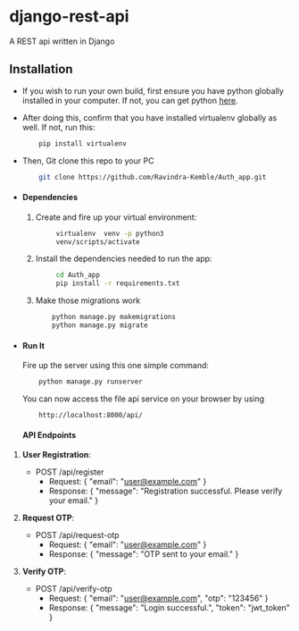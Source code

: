 # django-rest-api
A REST api written in Django

## Installation
* If you wish to run your own build, first ensure you have python globally installed in your computer. If not, you can get python [here](https://www.python.org").
* After doing this, confirm that you have installed virtualenv globally as well. If not, run this:
    ```sh
        pip install virtualenv
    ```
* Then, Git clone this repo to your PC
    ```sh
        git clone https://github.com/Ravindra-Kemble/Auth_app.git
    ```

* #### Dependencies
    1. Create and fire up your virtual environment:
        ```sh
             virtualenv  venv -p python3
             venv/scripts/activate
        ```
    3. Install the dependencies needed to run the app:
        ```sh
             cd Auth_app
             pip install -r requirements.txt
        ```
    4. Make those migrations work
        ```sh
            python manage.py makemigrations
            python manage.py migrate
        ```

* #### Run It
    Fire up the server using this one simple command:
    ```sh
        python manage.py runserver
    ```
    You can now access the file api service on your browser by using
    ```
        http://localhost:8000/api/
    ```
    
    #### API Endpoints

1. **User Registration**:
   - POST /api/register
     - Request: { "email": "user@example.com" }
     - Response: { "message": "Registration successful. Please verify your email." }

2. **Request OTP**:
   - POST /api/request-otp
     - Request: { "email": "user@example.com" }
     - Response: { "message": "OTP sent to your email." }

3. **Verify OTP**:
   - POST /api/verify-otp
     - Request: { "email": "user@example.com", "otp": "123456" }
     - Response: { "message": "Login successful.", "token": "jwt_token" }
